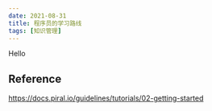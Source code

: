 ```yaml
---
date: 2021-08-31
title: 程序员的学习路线
tags: [知识管理]
---
```


Hello
## 


## Reference

https://docs.piral.io/guidelines/tutorials/02-getting-started